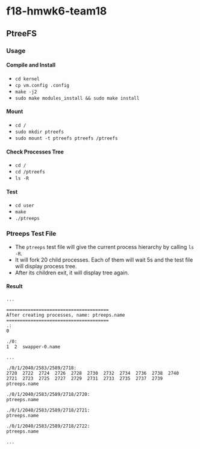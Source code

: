 # f18-hmwk6-team18
## PtreeFS
### Usage
#### Compile and Install
* `cd kernel`
* `cp vm.config .config`
* `make -j2`
* `sudo make modules_install && sudo make install`
#### Mount
* `cd /`
* `sudo mkdir ptreefs`
* `sudo mount -t ptreefs ptreefs /ptreefs`
#### Check Processes Tree
* `cd /`
* `cd /ptreefs`
* `ls -R`
#### Test
* `cd user`
* `make`
* `./ptreeps`
### Ptreeps Test File
* The `ptreeps` test file will give the current process hierarchy by calling `ls -R`. 
* It will fork 20 child processes. Each of them will wait 5s and the test file will display process tree.
* After its children exit, it will display tree again.
#### Result
`...`
```
======================================
After creating processes, name: ptreeps.name
======================================
.:
0

./0:
1  2  swapper-0.name
```
`...`
```
./0/1/2040/2583/2589/2718:
2720  2722  2724  2726	2728  2730  2732  2734	2736  2738  2740
2721  2723  2725  2727	2729  2731  2733  2735	2737  2739  ptreeps.name

./0/1/2040/2583/2589/2718/2720:
ptreeps.name

./0/1/2040/2583/2589/2718/2721:
ptreeps.name

./0/1/2040/2583/2589/2718/2722:
ptreeps.name
```
`...`


